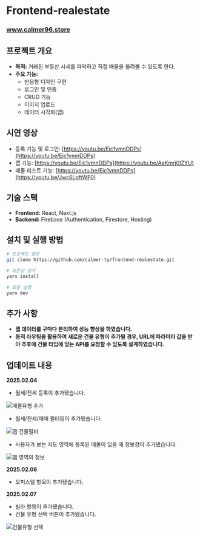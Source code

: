 # Frontend-realestate

### www.calmer96.store

## 프로젝트 개요

- **목적:** 거래된 부동산 시세를 파악하고 직접 매물을 올려볼 수 있도록 한다.
- **주요 기능:**
  - 반응형 디자인 구현
  - 로그인 및 인증
  - CRUD 기능
  - 이미지 업로드
  - 데이터 시각화(맵)

## 시연 영상
  - 등록 기능 및 로그인: [https://youtu.be/Eic1vmnDDPs](https://youtu.be/Eic1vmnDDPs)
  - 맵 기능: [https://youtu.be/Eic1vmnDDPs](https://youtu.be/AaKmrj0IZYU)
  - 매물 리스트 기능: [https://youtu.be/Eic1vmnDDPs](https://youtu.be/Jwc6LpftWF0)
## 기술 스택

- **Frontend:** React, Next.js
- **Backend:** Firebase (Authentication, Firestore, Hosting)

## 설치 및 실행 방법

```bash
# 프로젝트 클론
git clone https://github.com/calmer-ty/frontend-realestate.git

# 의존성 설치
yarn install

# 로컬 실행
yarn dev
```

## 추가 사항

- **맵 데이터를 구마다 분리하여 성능 향상을 하였습니다.**
- **동적 라우팅을 활용하여 새로운 건물 유형이 추가될 경우, URL에 파라미터 값을 받아 추후에 건물 타입에 맞는 API를 요청할 수 있도록 설계하였습니다.**

## 업데이트 내용

**2025.02.04**

- 월세/전세 등록이 추가됐습니다.

![매물유형 추가](https://github.com/user-attachments/assets/2bbbf10d-dcfd-42fb-b7cb-9d5427033574)

- 월세/전세/매매 필터링이 추가됐습니다.
  
![맵 건물필터](https://github.com/user-attachments/assets/fe6ad3fc-1412-45c7-b1f4-5449d58a2c8d)

- 사용자가 보는 지도 영역에 등록된 매물이 있을 때 정보창이 추가됐습니다.

![맵 영역의 정보](https://github.com/user-attachments/assets/439a40bb-206a-4d4b-ae29-14d769593d82)



**2025.02.06**

- 오피스텔 항목이 추가됐습니다.

**2025.02.07**

- 빌라 항목이 추가됐습니다.
- 건물 유형 선택 버튼이 추가됐습니다.

![건물유형 선택](https://github.com/user-attachments/assets/53a968c1-2dc7-4681-8821-1228a339f697)


